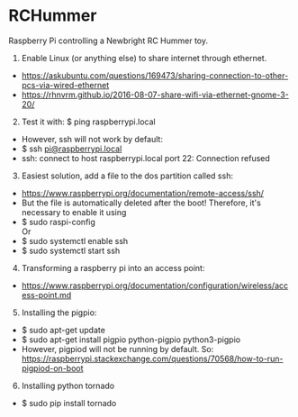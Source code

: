 # RCHummer
Raspberry Pi controlling a Newbright RC Hummer toy.


1. Enable Linux (or anything else) to share internet through ethernet.
  - https://askubuntu.com/questions/169473/sharing-connection-to-other-pcs-via-wired-ethernet
  - https://rhnvrm.github.io/2016-08-07-share-wifi-via-ethernet-gnome-3-20/
2. Test it with: $ ping raspberrypi.local
  - However, ssh will not work by default:
  - $ ssh pi@raspberrypi.local
  - ssh: connect to host raspberrypi.local port 22: Connection refused
3. Easiest solution, add a file to the dos partition called ssh:
  - https://www.raspberrypi.org/documentation/remote-access/ssh/
  - But the file is automatically deleted after the boot! Therefore, it's necessary to enable it using 
  - $ sudo raspi-config  
Or
  - $ sudo systemctl enable ssh
  - $ sudo systemctl start ssh
4. Transforming a raspberry pi into an access point:
  - https://www.raspberrypi.org/documentation/configuration/wireless/access-point.md
5. Installing the pigpio:
  - $ sudo apt-get update
  - $ sudo apt-get install pigpio python-pigpio python3-pigpio
  - However, pigpiod will not be running by default. So: https://raspberrypi.stackexchange.com/questions/70568/how-to-run-pigpiod-on-boot
6. Installing python tornado
  - $ sudo pip install tornado 

